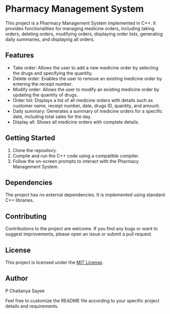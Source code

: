 # Pharmacy Management System

This project is a Pharmacy Management System implemented in C++. It provides functionalities for managing medicine orders, including taking orders, deleting orders, modifying orders, displaying order lists, generating daily summaries, and displaying all orders.

## Features

- Take order: Allows the user to add a new medicine order by selecting the drugs and specifying the quantity.
- Delete order: Enables the user to remove an existing medicine order by entering the receipt number.
- Modify order: Allows the user to modify an existing medicine order by updating the quantity of drugs.
- Order list: Displays a list of all medicine orders with details such as customer name, receipt number, date, drugs ID, quantity, and amount.
- Daily summary: Generates a summary of medicine orders for a specific date, including total sales for the day.
- Display all: Shows all medicine orders with complete details.

## Getting Started

1. Clone the repository.
2. Compile and run the C++ code using a compatible compiler.
3. Follow the on-screen prompts to interact with the Pharmacy Management System.

## Dependencies

The project has no external dependencies. It is implemented using standard C++ libraries.

## Contributing

Contributions to the project are welcome. If you find any bugs or want to suggest improvements, please open an issue or submit a pull request.

## License

This project is licensed under the [MIT License](LICENSE).

## Author

P Chaitanya Sayee

Feel free to customize the README file according to your specific project details and requirements.
